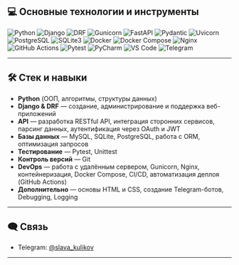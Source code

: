 ## 💻 Основные технологии и инструменты

![Python](https://img.shields.io/badge/-Python-3776AB?style=flat&logo=python&logoColor=white)
![Django](https://img.shields.io/badge/-Django-092E20?style=flat&logo=django&logoColor=white)
![DRF](https://img.shields.io/badge/-DRF-0A0A0A?style=flat)
![Gunicorn](https://img.shields.io/badge/-Gunicorn-499848?style=flat&logo=gunicorn&logoColor=white)
![FastAPI](https://img.shields.io/badge/-FastAPI-009688?style=flat&logo=fastapi&logoColor=white)
![Pydantic](https://img.shields.io/badge/-Pydantic-3178C6?style=flat&logo=pydantic&logoColor=white)
![Uvicorn](https://img.shields.io/badge/-Uvicorn-111111?style=flat&logo=uvicorn&logoColor=white)
![PostgreSQL](https://img.shields.io/badge/-PostgreSQL-4169E1?style=flat&logo=postgresql&logoColor=white)
![SQLite3](https://img.shields.io/badge/-SQLite-003B57?style=flat&logo=sqlite&logoColor=white)
![Docker](https://img.shields.io/badge/-Docker-2496ED?style=flat&logo=docker&logoColor=white)
![Docker Compose](https://img.shields.io/badge/-Docker--compose-2496ED?style=flat&logo=docker&logoColor=white)
![Nginx](https://img.shields.io/badge/-Nginx-009639?style=flat&logo=nginx&logoColor=white)
![GitHub Actions](https://img.shields.io/badge/-GitHub_Actions-2088FF?style=flat&logo=github-actions&logoColor=white)
![Pytest](https://img.shields.io/badge/-Pytest-0A0A0A?style=flat)
![PyCharm](https://img.shields.io/badge/-PyCharm-000000?style=flat&logo=pycharm&logoColor=white)
![VS Code](https://img.shields.io/badge/-VS_Code-007ACC?style=flat&logo=visual-studio-code&logoColor=white)
![Telegram](https://img.shields.io/badge/-Telegram-2CA5E0?style=flat&logo=telegram&logoColor=white)

---

## 🛠 Стек и навыки

- **Python** (ООП, алгоритмы, структуры данных)
- **Django & DRF** — создание, администрирование и поддержка веб-приложений
- **API** — разработка RESTful API, интеграция сторонних сервисов, парсинг данных, аутентификация через OAuth и JWT
- **Базы данных** — MySQL, SQLite, PostgreSQL, работа с ORM, оптимизация запросов
- **Тестирование** — Pytest, Unittest
- **Контроль версий** — Git
- **DevOps** — работа с удалённым сервером, Gunicorn, Nginx, контейнеризация, Docker Compose, CI/CD, автоматизация деплоя (GitHub Actions)
- **Дополнительно** — основы HTML и CSS, создание Telegram-ботов, Debugging, Logging

---


## 🗨️ Связь

- Telegram: [@slava_kulikov](https://t.me/slava_kulikov)

---

